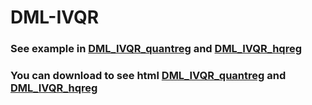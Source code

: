 # DML-IVQR 

### See example in  [DML_IVQR_quantreg](https://github.com/FieldTien/DML-IVQR/blob/master/example/dml_ivqr_quantreg.pdf) and [DML_IVQR_hqreg](https://github.com/FieldTien/DML-IVQR/blob/master/example/dml_ivqr_hqreg.pdf)
### You can download to see html [DML_IVQR_quantreg](https://github.com/FieldTien/DML-IVQR/blob/master/example/dml_ivqr_quantreg.html) and [DML_IVQR_hqreg](https://github.com/FieldTien/DML-IVQR/blob/master/example/dml_ivqr_hqreg.html)
